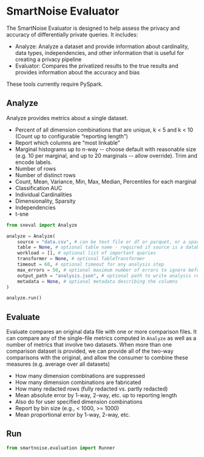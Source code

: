 # SmartNoise Evaluator

The SmartNoise Evaluator is designed to help assess the privacy and accuracy of differentially private queries. It includes:

* Analyze: Analyze a dataset and provide information about cardinality, data types, independencies, and other information that is useful for creating a privacy pipeline
* Evaluator: Compares the privatized results to the true results and provides information about the accuracy and bias

These tools currently require PySpark.

## Analyze

Analyze provides metrics about a single dataset.

* Percent of all dimension combinations that are unique, k < 5 and k < 10 (Count up to configurable “reporting length”)
* Report which columns are “most linkable”
* Marginal histograms up to n-way -- choose default with reasonable size (e.g. 10 per marginal, and up to 20 marginals -- allow override).  Trim and encode labels.
* Number of rows
* Number of distinct rows
* Count, Mean, Variance, Min, Max, Median, Percentiles for each marginal
* Classification AUC
* Individual Cardinalities
* Dimensionality, Sparsity
* Independencies
* t-sne


```python
from sneval import Analyze

analyze = Analyze(
    source = "data.csv", # can be text file or df or parquet, or a spark session or database connection
    table = None, # optional table name - required if source is a database or spark session
    workload = [], # optional list of important queries
    transformer = None, # optional TableTransformer
    timeout = 60, # optional timeout for any analysis step
    max_errors = 50, # optional maximum number of errors to ignore before failing
    output_path = "analysis.json", # optional path to write analysis results
    metadata = None, # optional metadata describing the columns
)

analyze.run()

```

## Evaluate

Evaluate compares an original data file with one or more comparison files.  It can compare any of the single-file metrics computed in `Analyze` as well as a number of metrics that involve two datasets.  When more than one comparison dataset is provided, we can provide all of the two-way comparisons with the original, and allow the consumer to combine these measures (e.g. average over all datasets)

* How many dimension combinations are suppressed 
* How many dimension combinations are fabricated 
* How many redacted rows (fully redacted vs. partly redacted) 
* Mean absolute error by 1-way, 2-way, etc. up to reporting length
* Also do for user specified dimension combinations 
* Report by bin size (e.g., < 1000, >= 1000) 
* Mean proportional error by 1-way, 2-way, etc. 


## Run

```python
from smartnoise.evaluation import Runner

